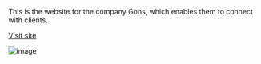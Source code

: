 This is the website for the company Gons, which enables them to connect with clients.

[Visit site](https://gons.ch/)

![image](https://github.com/Vladimir612/gons-website/assets/53167193/7859a6de-3098-4374-998d-9a2c5c3806d8)
